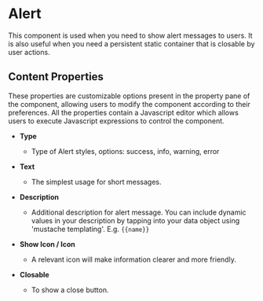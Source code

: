# Alert

This component is used when you need to show alert messages to users. It is also useful when you need a persistent static container that is closable by user actions.

## Content Properties

These properties are customizable options present in the property pane of the component, allowing users to modify the component according to their preferences. All the properties contain a Javascript editor which allows users to execute Javascript expressions to control the component.

- **Type**

  - Type of Alert styles, options: success, info, warning, error

- **Text**

  - The simplest usage for short messages.

- **Description**

  - Additional description for alert message. You can include dynamic values in your description by tapping into your data object using 'mustache templating'. E.g. `{{name}}`

- **Show Icon / Icon**

  - A relevant icon will make information clearer and more friendly.

- **Closable**
  - To show a close button.
